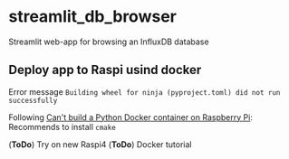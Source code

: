 # streamlit_db_browser
Streamlit web-app for browsing an InfluxDB database


## Deploy app to Raspi usind docker
Error message `Building wheel for ninja (pyproject.toml) did not run successfully`

Following [Can't build a Python Docker container on Raspberry Pi](https://stackoverflow.com/questions/77125079/cant-build-a-python-docker-container-on-raspberry-pi): Recommends to install `cmake`

(__ToDo__) Try on new Raspi4
(__ToDo__) Docker tutorial

